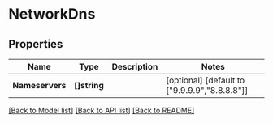 # NetworkDns

## Properties

Name | Type | Description | Notes
------------ | ------------- | ------------- | -------------
**Nameservers** | **[]string** |  | [optional] [default to ["9.9.9.9","8.8.8.8"]]

[[Back to Model list]](../README.md#documentation-for-models) [[Back to API list]](../README.md#documentation-for-api-endpoints) [[Back to README]](../README.md)


